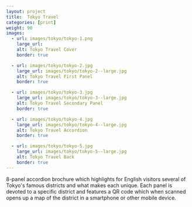 ```yaml
---
layout: project
title:  Tokyo Travel
categories: [print]
weight: 90
images:
  - url: images/tokyo/tokyo-1.png
    large_url:
    alt: Tokyo Travel Cover
    border: true

  - url: images/tokyo/tokyo-2.jpg
    large_url: images/tokyo/tokyo-2--large.jpg
    alt: Tokyo Travel First Panel
    border: true

  - url: images/tokyo/tokyo-3.jpg
    large_url: images/tokyo/tokyo-3--large.jpg
    alt: Tokyo Travel Secondary Panel
    border: true

  - url: images/tokyo/tokyo-4.jpg
    large_url: images/tokyo/tokyo-4--large.jpg
    alt: Tokyo Travel Accordion
    border: true

  - url: images/tokyo/tokyo-5.jpg
    large_url: images/tokyo/tokyo-5--large.jpg
    alt: Tokyo Travel Back
    border: true
---
```


8-panel accordion brochure which highlights for English visitors several of Tokyo's famous districts and what makes each unique. Each panel is devoted to a specific district and features a QR code which when scanned opens up a map of the district in a smartphone or other mobile device.